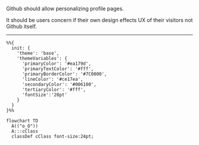<p>Github should allow personalizing profile pages.</p>
<p>It should be users concern if their own design effects UX of their visitors not Github itself.</p><hr/>

```mermaid
%%{
  init: {
    'theme': 'base',
    'themeVariables': {
      'primaryColor': '#ea179d',
      'primaryTextColor': '#fff',
      'primaryBorderColor': '#7C0000',
      'lineColor': '#ce17ea',
      'secondaryColor': '#006100',
      'tertiaryColor': '#fff',
      'fontSize':'20pt'
    }
  }
}%%

flowchart TD
  A(("o_O"))
  A:::cClass
  classDef cClass font-size:24pt;
```

